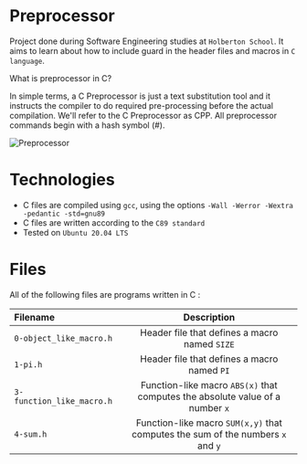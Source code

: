 # Preprocessor
Project done during Software Engineering studies at `Holberton School`. It aims to learn about how to include guard in the header files and macros in `C language`.<br>

What is preprocessor in C?

In simple terms, a C Preprocessor is just a text substitution tool and it instructs the compiler to do required pre-processing before the actual compilation. We'll refer to the C Preprocessor as CPP. All preprocessor commands begin with a hash symbol (#).

![Preprocessor](https://media.geeksforgeeks.org/wp-content/cdn-uploads/Preprocessor-In-C.png)

# Technologies
- C files are compiled using `gcc`, using the options `-Wall -Werror -Wextra -pedantic -std=gnu89`
- C files are written according to the `C89 standard`
- Tested on `Ubuntu 20.04 LTS`

# Files
All of the following files are programs written in C :

|**Filename**|**Description**|
|:-------|:---------:|
|`0-object_like_macro.h`|Header file that defines a macro named `SIZE`|
|`1-pi.h`|Header file that defines a macro named `PI`|
|`3-function_like_macro.h`|Function-like macro `ABS(x)` that computes the absolute value of a number `x`|
|`4-sum.h`|Function-like macro `SUM(x,y)` that computes the sum of the numbers `x` and `y`|
